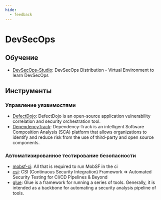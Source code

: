 ```yaml
---
hide:
  - feedback
---
```


# DevSecOps

## Обучение

- [DevSecOps-Studio](https://github.com/teacheraio/DevSecOps-Studio): DevSecOps Distribution - Virtual Environment to learn DevSecOps

## Инструменты

### Управление уязвимостями

- [DefectDojo](https://github.com/DefectDojo/django-DefectDojo): DefectDojo is an open-source application vulnerability correlation and security orchestration tool.
- [DependencyTrack](https://github.com/DependencyTrack/dependency-track): Dependency-Track is an intelligent Software Composition Analysis (SCA) platform that allows organizations to identify and reduce risk from the use of third-party and open source components. 

### Автоматизированное тестирование безопасности

- [mobsf-ci](https://github.com/Soluto/mobsf-ci): All that is required to run MobSF in the ci
- [csi](https://github.com/ninp0/csi): CSI (Continuous Security Integration) Framework => Automated Security Testing for CI/CD Pipelines & Beyond
- [glue](https://github.com/OWASP/glue): Glue is a framework for running a series of tools. Generally, it is intended as a backbone for automating a security analysis pipeline of tools.